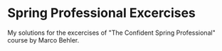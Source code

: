 # Spring Professional Excercises

My solutions for the excercises of "The Confident Spring Professional" course by Marco Behler.
